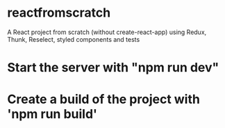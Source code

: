 # reactfromscratch
A React project from scratch (without create-react-app) using Redux, Thunk, Reselect, styled components and tests

#  Start the server with "npm run dev"

# Create a build of the project with 'npm run build'
